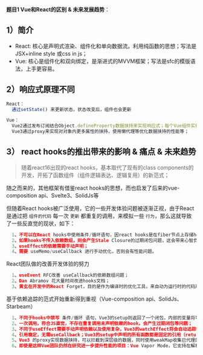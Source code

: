 **题目1 Vue和React的区别 & 未来发展趋势**：
## 1）简介
- React: 核心是声明式渲染、组件化和单向数据流。利用纯函数的思想；写法是JSX+inline style 或css in js；
- Vue: 核心是组件化和双向绑定，是渐进式的MVVM框架；写法是sfc的模版语法，上手更容易。

## 2）响应式原理不同
```typescript
React：
  通过setState() 来更新状态，状态改变后，组件也会更新

Vue：
  Vue2通过发布订阅结合Object.defineProperty数据挟持来实现响应式；每个Vue组件实例都有一个对应的watcher实例，在组件初次渲染的时候会记录组件依赖了哪些数据，当数据发生改变时，会触发setter方法，并通知所有依赖这个数据的watcher，去调用update方法来触发组件的compile渲染方法，来实现更新视图。
  Vue3通过proxy来实现对对象内更多属性的挟持，使用懒代理等优化数据挟持的性能等；
```

## 3） react hooks的推出带来的影响 & 痛点 & 未来趋势

> 随着react16出现的react hooks，基本取代了现有的class components的开发，开拓了函数组件（组件逻辑表达、逻辑复用）的新范式；

随之而来的，其他框架有借鉴react hooks的思想，而也启发了后来的vue-composition api、Svelte3、SolidJs等
 
但随着React hooks被广泛使用，它的一些开发体验问题被逐渐正视，由于React是通过把 `组件的代码` 每一次 `更新` 都重复的调用，来模拟一些 `行为`，那么这就导致了一些反直觉的现状，如下：
```typescript
  1、不可以在React hooks中使用条件/循环语句，因react hooks是在fiber节点上存储hooks的链表，而每一次useState等的调用都是让链表的返回相应节点数据并进行移动一位，这就导致 条件/循环 可能会获取到错误的fiber节点；
  2、如果hooks不传入依赖数组，则会产生Stale Closure的过期闭包问题，这会带来心智负担；
  3、useEffect的依赖需要手动声明；
  4、需要 useMemo/useCallback 进行手动优化，否则会有性能问题。
```

React团队做的改善开发体验的努力
```typescript
  1、useEvent RFC改善 useCallback的依赖数组问题；
  2、Dan Abramov 花大量时间改进hooks文档；
  3、黄玄在开发中的React Forget，目的是作为编译时的优化工具，来自动为运行时的代码声明依赖。
```

基于依赖追踪的范式开始重新得到重视（Vue-composition api、SolidJs、Starbeam）
```typescript
  1、不同于hooks中禁写 条件/循环 语句，Vue3的setup则返回了一个闭包，内部的变量将可持续地被访问，而不是重复调用组件的代码，从而可以在条件循环中使用
  2、一次调用，符合JS直觉，不存在重复调用未声明依赖的hook，会产生过期闭包等问题；
  3、不同于useEffect需要手动声明依赖以及使用复杂，Vue3的watchEffect将会自动追踪依赖；
  4、引用稳定，无需useCallback；Vue3的setup中声明的所有函数都是固定的引用（return了包含自由变量 + 函数的闭包，而不是重复调用函数），所以不需要useCallback、useMemo的优化手段。
  5、Vue3 的proxy实现数据挟持，可以拦截到深层级的数据，同时使用weakMap收集已代理的依赖，方便垃圾回收用完的对象，采用了懒代理；同时将虚拟Dom性能与模版大小解耦，与动态节点数量正相关，并且compile会主动检测静态节点将他们提升到render之外来提示渲染性能，然后是Vue3使用了ESM导出全局APi和内部组件对Tree Shaking更友好；经尤大统计，Vue3运行时代码是13.5kb，而Vue2是22.5kb。这表示Vue3具备优越的性能；
  6、即使是这样Vue团队仍然在研究进一步提升性能的项目：Vue Vapor Mode，它支持在解析template的时候走另一个Vapor模式，一个更类似Solid的输出，是更具备卓越性能的模版策略。
```


